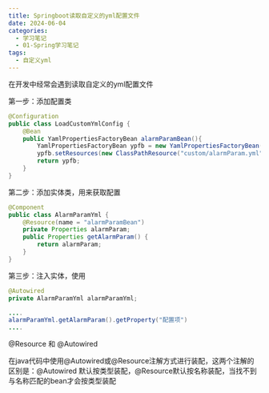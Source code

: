 ```yaml
---
title: Springboot读取自定义的yml配置文件
date: 2024-06-04
categories:
  - 学习笔记
  - 01-Spring学习笔记
tags:
  - 自定义yml
---
```






在开发中经常会遇到读取自定义的yml配置文件

第一步：添加配置类

```java
@Configuration
public class LoadCustomYmlConfig {
    @Bean
    public YamlPropertiesFactoryBean alarmParamBean(){
        YamlPropertiesFactoryBean ypfb = new YamlPropertiesFactoryBean();
        ypfb.setResources(new ClassPathResource("custom/alarmParam.yml"));
        return ypfb;
    }
}
```

第二步：添加实体类，用来获取配置

```java
@Component
public class AlarmParamYml {
    @Resource(name = "alarmParamBean")
    private Properties alarmParam;
    public Properties getAlarmParam() {
        return alarmParam;
    }
}
```

第三步：注入实体，使用

```java
@Autowired
private AlarmParamYml alarmParamYml;

....
alarmParamYml.getAlarmParam().getProperty("配置项")
....
```



@Resource 和 @Autowired 

在java代码中使用@Autowired或@Resource注解方式进行装配，这两个注解的区别是：@Autowired 默认按类型装配，@Resource默认按名称装配，当找不到与名称匹配的bean才会按类型装配
